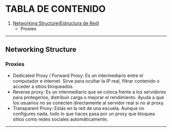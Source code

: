 
# TABLA DE CONTENIDO

1. [Networking Structure(Estructura de Red)](#networking-structure)
   - Proxies

---

## Networking Structure
### Proxies

- Dedicated Proxy / Forward Proxy: Es un intermediario entre el computador e internet. Sirve para ocultar la IP real, filtrar contenido o acceder a sitios bloqueados.
- Reverse proxy: Es un intermediario que se coloca frente a los servidores para protegerlos, distribuir carga o mejorar el rendimiento. Ayuda a que los usuarios no se conecten directamente al servidor real si no al proxy.
- Transparent Proxy: Estás en la red de una escuela. Aunque no configures nada, todo lo que haces pasa por un proxy que bloquea sitios como redes sociales automáticamente.

---


